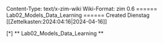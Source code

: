 Content-Type: text/x-zim-wiki
Wiki-Format: zim 0.6
====== Lab02_Models_Data_Learning ======
Created Dienstag [[Zettelkasten:2024:04:16|2024-04-16]]

[*]  ** Lab02_Models_Data_Learning ** 


